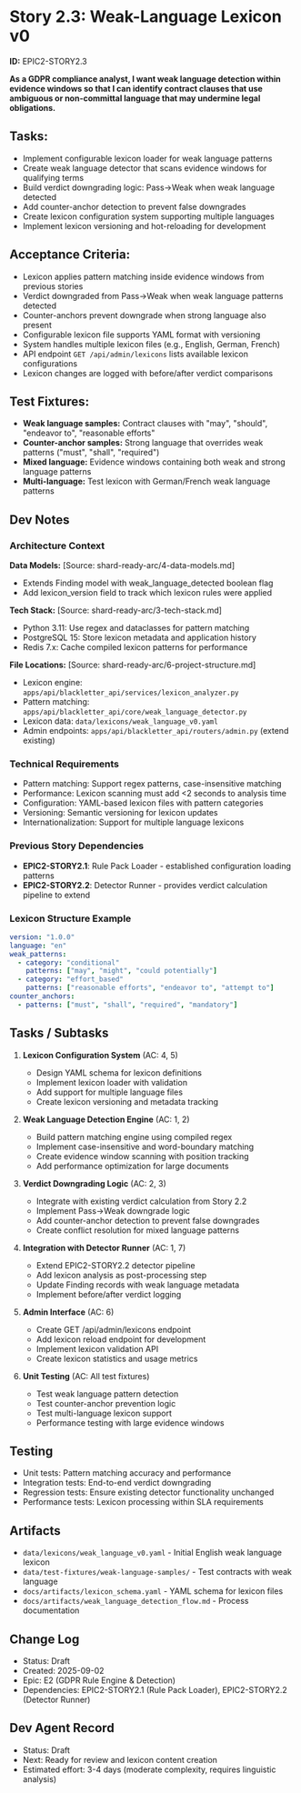 # Story 2.3: Weak-Language Lexicon v0

**ID:** EPIC2-STORY2.3

**As a GDPR compliance analyst, I want weak language detection within evidence windows so that I can identify contract clauses that use ambiguous or non-committal language that may undermine legal obligations.**

## Tasks:
* Implement configurable lexicon loader for weak language patterns
* Create weak language detector that scans evidence windows for qualifying terms
* Build verdict downgrading logic: Pass→Weak when weak language detected
* Add counter-anchor detection to prevent false downgrades
* Create lexicon configuration system supporting multiple languages
* Implement lexicon versioning and hot-reloading for development

## Acceptance Criteria:
* Lexicon applies pattern matching inside evidence windows from previous stories
* Verdict downgraded from Pass→Weak when weak language patterns detected
* Counter-anchors prevent downgrade when strong language also present
* Configurable lexicon file supports YAML format with versioning
* System handles multiple lexicon files (e.g., English, German, French)
* API endpoint `GET /api/admin/lexicons` lists available lexicon configurations
* Lexicon changes are logged with before/after verdict comparisons

## Test Fixtures:
* **Weak language samples:** Contract clauses with "may", "should", "endeavor to", "reasonable efforts"
* **Counter-anchor samples:** Strong language that overrides weak patterns ("must", "shall", "required")
* **Mixed language:** Evidence windows containing both weak and strong language patterns
* **Multi-language:** Test lexicon with German/French weak language patterns

## Dev Notes

### Architecture Context
**Data Models:** [Source: shard-ready-arc/4-data-models.md]
- Extends Finding model with weak_language_detected boolean flag
- Add lexicon_version field to track which lexicon rules were applied

**Tech Stack:** [Source: shard-ready-arc/3-tech-stack.md]
- Python 3.11: Use regex and dataclasses for pattern matching
- PostgreSQL 15: Store lexicon metadata and application history
- Redis 7.x: Cache compiled lexicon patterns for performance

**File Locations:** [Source: shard-ready-arc/6-project-structure.md]
- Lexicon engine: `apps/api/blackletter_api/services/lexicon_analyzer.py`
- Pattern matching: `apps/api/blackletter_api/core/weak_language_detector.py`
- Lexicon data: `data/lexicons/weak_language_v0.yaml`
- Admin endpoints: `apps/api/blackletter_api/routers/admin.py` (extend existing)

### Technical Requirements
- Pattern matching: Support regex patterns, case-insensitive matching
- Performance: Lexicon scanning must add <2 seconds to analysis time
- Configuration: YAML-based lexicon files with pattern categories
- Versioning: Semantic versioning for lexicon updates
- Internationalization: Support for multiple language lexicons

### Previous Story Dependencies
- **EPIC2-STORY2.1**: Rule Pack Loader - established configuration loading patterns
- **EPIC2-STORY2.2**: Detector Runner - provides verdict calculation pipeline to extend

### Lexicon Structure Example
```yaml
version: "1.0.0"
language: "en"
weak_patterns:
  - category: "conditional"
    patterns: ["may", "might", "could potentially"]
  - category: "effort_based" 
    patterns: ["reasonable efforts", "endeavor to", "attempt to"]
counter_anchors:
  - patterns: ["must", "shall", "required", "mandatory"]
```

## Tasks / Subtasks

1. **Lexicon Configuration System** (AC: 4, 5)
   - Design YAML schema for lexicon definitions
   - Implement lexicon loader with validation
   - Add support for multiple language files
   - Create lexicon versioning and metadata tracking

2. **Weak Language Detection Engine** (AC: 1, 2)
   - Build pattern matching engine using compiled regex
   - Implement case-insensitive and word-boundary matching
   - Create evidence window scanning with position tracking
   - Add performance optimization for large documents

3. **Verdict Downgrading Logic** (AC: 2, 3)
   - Integrate with existing verdict calculation from Story 2.2
   - Implement Pass→Weak downgrade logic
   - Add counter-anchor detection to prevent false downgrades
   - Create conflict resolution for mixed language patterns

4. **Integration with Detector Runner** (AC: 1, 7)
   - Extend EPIC2-STORY2.2 detector pipeline
   - Add lexicon analysis as post-processing step
   - Update Finding records with weak language metadata
   - Implement before/after verdict logging

5. **Admin Interface** (AC: 6)
   - Create GET /api/admin/lexicons endpoint
   - Add lexicon reload endpoint for development
   - Implement lexicon validation API
   - Create lexicon statistics and usage metrics

6. **Unit Testing** (AC: All test fixtures)
   - Test weak language pattern detection
   - Test counter-anchor prevention logic
   - Test multi-language lexicon support
   - Performance testing with large evidence windows

## Testing
- Unit tests: Pattern matching accuracy and performance
- Integration tests: End-to-end verdict downgrading
- Regression tests: Ensure existing detector functionality unchanged
- Performance tests: Lexicon processing within SLA requirements

## Artifacts
* `data/lexicons/weak_language_v0.yaml` - Initial English weak language lexicon
* `data/test-fixtures/weak-language-samples/` - Test contracts with weak language
* `docs/artifacts/lexicon_schema.yaml` - YAML schema for lexicon files
* `docs/artifacts/weak_language_detection_flow.md` - Process documentation

## Change Log
- Status: Draft
- Created: 2025-09-02
- Epic: E2 (GDPR Rule Engine & Detection)
- Dependencies: EPIC2-STORY2.1 (Rule Pack Loader), EPIC2-STORY2.2 (Detector Runner)

## Dev Agent Record
- Status: Draft
- Next: Ready for review and lexicon content creation
- Estimated effort: 3-4 days (moderate complexity, requires linguistic analysis)
